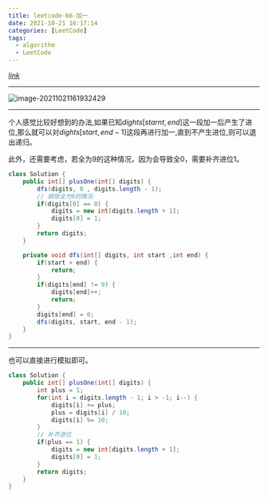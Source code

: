 ```yaml
---
title: leetcode-66-加一
date: 2021-10-21 16:17:14
categories: [LeetCode]
tags:
  - algorithm
  - LeetCode
---
```


[$link$](https://leetcode-cn.com/problems/plus-one/)

<hr/>

![image-20211021161932429](https://gitee.com/cao_ziqiang/img/raw/master/20211021161932.png)

<hr/>

个人感觉比较好想到的办法,如果已知$dights[starnt,end]$这一段加一后产生了进位,那么就可以对$dights[start,end-1]$这段再进行加一,直到不产生进位,则可以退出递归。

此外，还需要考虑，若全为9的这种情况，因为会导致全0，需要补齐进位1。

```java
class Solution {
    public int[] plusOne(int[] digits) {
        dfs(digits, 0 , digits.length - 1);
        // 排除全为9的情况
        if(digits[0] == 0) {
            digits = new int[digits.length + 1];
            digits[0] = 1;
        }
        return digits;
    }

    private void dfs(int[] digits, int start ,int end) {
        if(start > end) {
            return;
        }
        if(digits[end] != 9) {
            digits[end]++;
            return;
        }
        digits[end] = 0;
        dfs(digits, start, end - 1);
    }
}
```

<hr/>

也可以直接进行模拟即可。

```java
class Solution {
    public int[] plusOne(int[] digits) {
        int plus = 1;
        for(int i = digits.length - 1; i > -1; i--) {
            digits[i] += plus;
            plus = digits[i] / 10;
            digits[i] %= 10;
        }
        // 补齐进位
        if(plus == 1) {
            digits = new int[digits.length + 1];
            digits[0] = 1;
        }
        return digits;
    }
}
```


